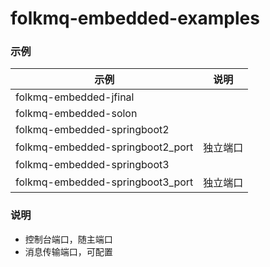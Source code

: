 # folkmq-embedded-examples


### 示例


| 示例                               | 说明   |
|----------------------------------|------|
| folkmq-embedded-jfinal           |      |
| folkmq-embedded-solon            |      |
| folkmq-embedded-springboot2      |      |
| folkmq-embedded-springboot2_port | 独立端口 |
| folkmq-embedded-springboot3      |      |
| folkmq-embedded-springboot3_port | 独立端口 |


### 说明

* 控制台端口，随主端口
* 消息传输端口，可配置